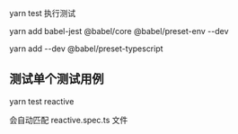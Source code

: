 yarn test 执行测试

yarn add babel-jest @babel/core @babel/preset-env --dev

yarn add --dev @babel/preset-typescript

## 测试单个测试用例
yarn test reactive

会自动匹配 reactive.spec.ts 文件
